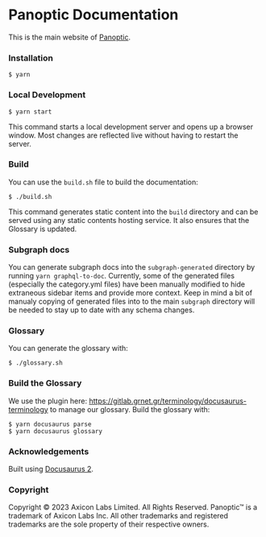 # Panoptic Documentation

This is the main website of <a href="http://panoptic.xyz/">Panoptic</a>.

### Installation

```
$ yarn
```

### Local Development

```
$ yarn start
```

This command starts a local development server and opens up a browser window. Most changes are reflected live without having to restart the server.

### Build

You can use the `build.sh` file to build the documentation:

```
$ ./build.sh
```

This command generates static content into the `build` directory and can be served using any static contents hosting service. It also ensures that the Glossary is updated.

### Subgraph docs
You can generate subgraph docs into the `subgraph-generated` directory by running `yarn graphql-to-doc`.
Currently, some of the generated files (especially the category.yml files) have been manually modified to hide extraneous sidebar items and provide more context. Keep in mind a bit of manualy copying of generated files into to the main `subgraph` directory will be needed to stay up to date with any schema changes.

### Glossary

You can generate the glossary with:

```
$ ./glossary.sh
```

### Build the Glossary

We use the plugin here: https://gitlab.grnet.gr/terminology/docusaurus-terminology to manage our glossary. Build the glossary with:

```
$ yarn docusaurus parse
$ yarn docusaurus glossary
```

### Acknowledgements

Built using [Docusaurus 2](https://docusaurus.io/).

### Copyright

Copyright © 2023 Axicon Labs Limited. All Rights Reserved. Panoptic™ is a trademark of Axicon Labs Inc. All other trademarks and registered trademarks are the sole property of their respective owners.

